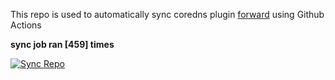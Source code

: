 This repo is used to automatically sync coredns plugin [forward](https://github.com/QZLin/forward) using Github Actions

**sync job ran [459] times**

[![Sync Repo](https://github.com/QZLin/coredns-extract/actions/workflows/sync.yaml/badge.svg)](https://github.com/QZLin/coredns-extract/actions/workflows/sync.yaml)
